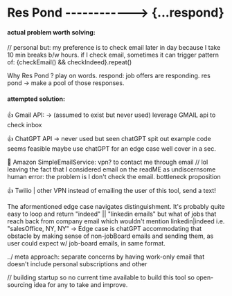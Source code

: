 # Res Pond ------------> {...respond}
#### actual problem worth solving:
// personal but: my preference is to check email later in day because I take 10 min breaks b/w hours. 
if I check email, sometimes it can trigger pattern of:  {checkEmail() && checkIndeed}.repeat() 

Why Res Pond ? play on words.
respond: job offers are responding.
res pond -> make a pool of those responses.

#### attempted solution:
👍 Gmail API: -> (assumed to exist but never used)
leverage GMAIL api to check inbox

👍 ChatGPT API -> never used but seen chatGPT spit out example code seems feasible
maybe use chatGPT for an edge case well cover in a sec.

🚨 Amazon SimpleEmailService: 
vpn? to contact me through email 
// lol leaving the fact that I considered email on the readME as undiscernsome human error: the problem is I don't check the email. bottleneck proposition

👍 Twilio | other VPN
instead of emailing the user of this tool, send a text!

The aformentioned edge case navigates distinguishment.
It's probably quite easy to loop and return "indeed" || "linkedin emails"
but what of jobs that reach back from company email which wouldn't mention linkedin|indeed i.e. "salesOffice, NY, NY" ->
Edge case is chatGPT accommodating that obstacle by making sense of non-jobBoard emails and sending them, as user could expect w/ job-board emails, in same format.

../ meta approach:
separate concerns by having work-only email that doesn't include personal subscriptions and other

// building startup so no current time available to build this tool so open-sourcing idea for any to take and improve. 
